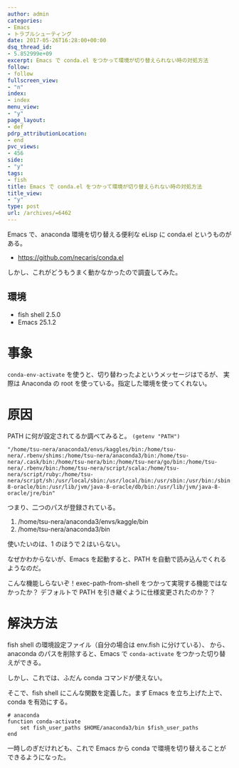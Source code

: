 ```yaml
---
author: admin
categories:
- Emacs
- トラブルシューティング
date: 2017-05-26T16:28:00+00:00
dsq_thread_id:
- 5.852999e+09
excerpt: Emacs で conda.el をつかって環境が切り替えられない時の対処方法
follow:
- follow
fullscreen_view:
- "n"
index:
- index
menu_view:
- "y"
page_layout:
- def
pdrp_attributionLocation:
- end
pvc_views:
- 456
side:
- "y"
tags:
- fish
title: Emacs で conda.el をつかって環境が切り替えられない時の対処方法
title_view:
- "y"
type: post
url: /archives/=6462
---
```


Emacs で、anaconda 環境を切り替える便利な eLisp に conda.el
というものがある。

-   <https://github.com/necaris/conda.el>

しかし、これがどうもうまく動かなかったので調査してみた。

環境
----

-   fish shell 2.5.0
-   Emacs 25.1.2

事象
====

`conda-env-activate` を使うと、切り替わったよというメッセージはでるが、
実際は Anaconda の root を使っている。指定した環境を使ってくれない。

原因
====

PATH に何が設定されてるか調べてみると。 `(getenv "PATH")`

``` {.text}
"/home/tsu-nera/anaconda3/envs/kaggles/bin:/home/tsu-nera/.rbenv/shims:/home/tsu-nera/anaconda3/bin:/home/tsu-nera/.cask/bin:/home/tsu-nera/bin:/home/tsu-nera/go/bin:/home/tsu-nera/.rbenv/bin:/home/tsu-nera/script/scala:/home/tsu-nera/script/ruby:/home/tsu-nera/script/sh:/usr/local/sbin:/usr/local/bin:/usr/sbin:/usr/bin:/sbin:/bin:/usr/games:/usr/local/games:/snap/bin:/usr/lib/jvm/java-8-oracle/bin:/usr/lib/jvm/java-8-oracle/db/bin:/usr/lib/jvm/java-8-oracle/jre/bin"
```

つまり、二つのパスが登録されている。

1.  /home/tsu-nera/anaconda3/envs/kaggle/bin
2.  /home/tsu-nera/anaconda3/bin

使いたいのは、1 のほうで２はいらない。

なぜかわからないが、Emacs を起動すると、PATH
を自動で読み込んでくれるようなのだ。

こんな機能しらないぞ！exec-path-from-shell
をつかって実現する機能ではなかったか？ デフォルトで PATH
を引き継ぐように仕様変更されたのか？？

解決方法
========

fish shell の環境設定ファイル（自分の場合は env.fish に分けている）、
から、anaconda のパスを削除すると、Emacs で `conda-activate`
をつかった切り替えができる。

しかし、これでは、ふだん conda コマンドが使えない。

そこで、fish shell にこんな関数を定義した。まず Emacs
を立ち上げた上で、conda を有効にする。

``` {.bash}
# anaconda
function conda-activate
    set fish_user_paths $HOME/anaconda3/bin $fish_user_paths
end
```

一時しのぎだけれども、これで Emacs から conda
で環境を切り替えることができるようになった。
